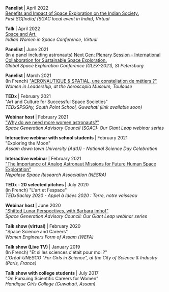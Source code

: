 <p>
  <b> Panelist </b> | April 2022
  <br> <a href="https://spacegeneration.org/sgindia-2022-speakers">
    Benefits and Impact of Space Exploration on the Indian Society.
  </a>
  <br> <i> First SG[India] (SGAC local event in India), Virtual</i>
</p>

<p>
  <b> Talk </b> | April 2022
  <br> <a href="https://spacegeneration.org/sgindia-2022-speakers">
    Space and Art.
  </a>
  <br> <i> Indian Women in Space Conference, Virtual </i>
</p>

<p>
  <b> Panelist </b> | June 2021
  <br> (in a panel including astronauts) <a href="https://www.iafastro.org/events/global-series-conferences/glex-2021/nextgen/plenary-session-international-collaboration-for-sustainable-space-exploration/">
    Next Gen: Plenary Session - International Collaboration for Sustainable Space Exploration.
  </a>
  <br> <i> Global Space Exploration Conference (GLEX-2021), St Petersburg </i>
</p>

<p>
  <b> Panelist </b> | March 2021
  <br> (In French) <a href="https://youtu.be/4GtnXfuuefg">
    "AERONAUTIQUE & SPATIAL, une constellation de métiers ?"
  </a>
  <br> <i>Women in Leadership, at the Aeroscopia Museum, Toulouse </i>
</p>

<p>
  <b> TEDx </b> | February 2021
  <br> "Art and Culture for Successful Space Societies"
  <br> <i> TEDxSPSGhy, South Point School, Guwahati (link available soon) </i>
</p>

<p>
  <b> Webinar host </b> | February 2021
  <br> <a href="https://www.youtube.com/watch?v=ghh1HkbNYO0"> "Why do we need more women astronauts?" </a>
  <br> <i> Space Generation Advisory Council (SGAC): Our Giant Leap webinar series </i>
</p>

<p>
  <b> Interactive webinar with school students </b> | February 2021
  <br> "Exploring the Moon"
  <br> <i> Assam down town University (AdtU) - National Science Day Celebration </i>
</p>

<p>
  <b> Interactive webinar </b> | February 2021
  <br> <a href="https://www.youtube.com/watch?v=JtTF9EuqU58&feature=youtu.be">
    "The Importance of Analog Astronaut Missions for Future Human Space Exploration"
  </a>
  <br> <i> Nepalese Space Research Association (NESRA) </i>
</p>

<p>
  <b> TEDx - 20 selected pitches </b> | July 2020
  <br> (in French) "L'art et l'espace"
  <br> <i> TEDxSaclay 2020 - Appel à Idées 2020 : Terre, notre vaisseau</i>
</p>

<p>
  <b> Webinar host </b> | June 2020
  <br> <a href="https://www.facebook.com/moonvillageassn/videos/vb.1685601571739922/209943313408413/?type=2&theater">
    "Shifted Lunar Perspectives, with Barbara Imhof"
  </a>
  <br> <i> Space Generation Advisory Council: Our Giant Leap webinar series </i>
</p>

<p>
  <b> Talk show (virtual) </b> | February 2020
  <br> "Space Science and Careers"
  <br> <i> Women Engineers Form of Assam (WEFA) </i> 
</p>

<p>
  <b> Talk show (Live TV) </b> | January 2019
  <br> (In French) "Et si les sciences c'était pour moi ?"
  <br> <i> L'Oréal-UNESCO "For Girls in Science", at the City of Science & Industry (Paris, France) </i>
</p>

<p>
  <b> Talk show with college students </b> | July 2017
  <br> "On Pursuing Scientific Careers for Women"
  <br> <i> Handique Girls College (Guwahati, Assam) </i>
</p>

